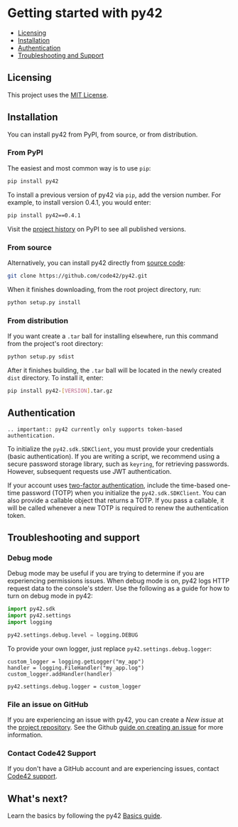 # Getting started with py42

* [Licensing](#licensing)
* [Installation](#installation)
* [Authentication](#authentication)
* [Troubleshooting and Support](#troubleshooting-and-support)

## Licensing

This project uses the [MIT License](https://github.com/code42/py42/blob/master/LICENSE.md).

## Installation

You can install py42 from PyPI, from source, or from distribution.

### From PyPI

The easiest and most common way is to use `pip`:

```bash
pip install py42
```

To install a previous version of py42 via `pip`, add the version number. For example, to install version
0.4.1, you would enter:

```bash
pip install py42==0.4.1
```

Visit the [project history](https://pypi.org/project/py42/#history) on PyPI to see all published versions.

### From source

Alternatively, you can install py42 directly from [source code](https://github.com/code42/py42):

```bash
git clone https://github.com/code42/py42.git
```

When it finishes downloading, from the root project directory, run:

```bash
python setup.py install
```

### From distribution

If you want create a `.tar` ball for installing elsewhere, run this command from the project's root directory:

```bash
python setup.py sdist
```

After it finishes building, the `.tar` ball will be located in the newly created `dist` directory. To install it, enter:

```bash
pip install py42-[VERSION].tar.gz
```

## Authentication

```eval_rst
.. important:: py42 currently only supports token-based authentication.
```

To initialize the `py42.sdk.SDKClient`, you must provide your credentials (basic authentication). If you are writing a script,
we recommend using a secure password storage library, such as `keyring`, for retrieving passwords. However, subsequent
requests use JWT authentication.

If your account uses [two-factor authentication](https://support.code42.com/Administrator/Cloud/Configuring/Two-factor_authentication_for_local_users), include the time-based one-time password (TOTP) when you initialize the `py42.sdk.SDKClient`.
You can also provide a callable object that returns a TOTP. If you pass a callable, it will be called whenever a new TOTP is required to renew the authentication token.

## Troubleshooting and support

### Debug mode

Debug mode may be useful if you are trying to determine if you are experiencing permissions issues. When debug mode is
on, py42 logs HTTP request data to the console's stderr. Use the following as a guide for how to turn on debug mode in
py42:

```python
import py42.sdk
import py42.settings
import logging

py42.settings.debug.level = logging.DEBUG
```

To provide your own logger, just replace `py42.settings.debug.logger`:

```
custom_logger = logging.getLogger("my_app")
handler = logging.FileHandler("my_app.log")
custom_logger.addHandler(handler)

py42.settings.debug.logger = custom_logger
```

### File an issue on GitHub

If you are experiencing an issue with py42, you can create a *New issue* at the
[project repository](https://github.com/code42/py42/issues). See the Github [guide on creating an issue](https://help.github.com/en/github/managing-your-work-on-github/creating-an-issue) for more information.

### Contact Code42 Support

If you don't have a GitHub account and are experiencing issues, contact
[Code42 support](https://support.code42.com/).

## What's next?

Learn the basics by following the py42 [Basics guide](basics.md).
